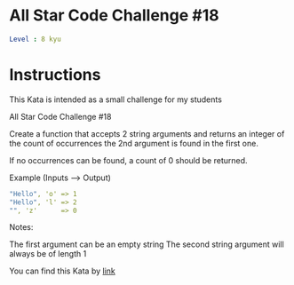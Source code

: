 # All Star Code Challenge #18

```yaml
Level : 8 kyu
```

# Instructions
This Kata is intended as a small challenge for my students

All Star Code Challenge #18

Create a function that accepts 2 string arguments and returns an integer of the count of occurrences the 2nd argument is found in the first one.

If no occurrences can be found, a count of 0 should be returned.

Example (Inputs --> Output)

```yaml
"Hello", 'o' => 1
"Hello", 'l' => 2
"", 'z'      => 0
```

Notes:

The first argument can be an empty string
The second string argument will always be of length 1

You can find this Kata by [link](https://www.codewars.com/kata/5865918c6b569962950002a1/train/java)
